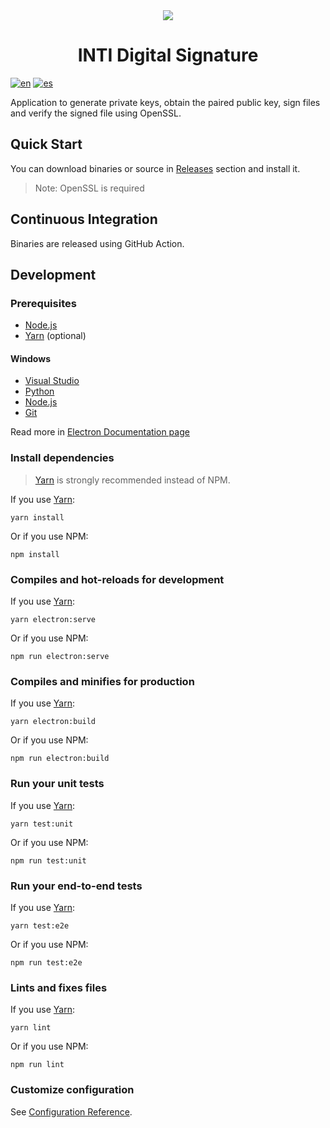 <div align="center">
  <img src="build/icon.ico">
  <h1>INTI Digital Signature</h1>
</div>

[![en](https://img.shields.io/badge/lang-en-red.svg)](README.md)
[![es](https://img.shields.io/badge/lang-es-yellow.svg)](README.es.md)

Application to generate private keys, obtain the paired public key, sign files and verify the signed file using OpenSSL.

## Quick Start

You can download binaries or source in [Releases](https://github.com/luvitale/inti-digital-signature/releases) section and install it.

> Note: OpenSSL is required

## Continuous Integration

Binaries are released using GitHub Action.

## Development

### Prerequisites

* [Node.js](https://nodejs.org/en/download/)
* [Yarn](https://yarnpkg.com/en/) (optional)

#### Windows

* [Visual Studio](https://www.visualstudio.com/vs/)
* [Python](https://pypi.org/project/pywin32/#files)
* [Node.js](https://nodejs.org/download/)
* [Git](https://git-scm.com/)

Read more in [Electron Documentation page](https://www.electronjs.org/docs/development/build-instructions-windows)

### Install dependencies

> [Yarn](http://yarnpkg.com/) is strongly recommended instead of NPM.

If you use [Yarn](https://yarnpkg.com/en/):

```
yarn install
```

Or if you use NPM:

```
npm install
```

### Compiles and hot-reloads for development

If you use [Yarn](https://yarnpkg.com/en/):

```
yarn electron:serve
```

Or if you use NPM:

```
npm run electron:serve
```

### Compiles and minifies for production

If you use [Yarn](https://yarnpkg.com/en/):

```
yarn electron:build
```

Or if you use NPM:

```
npm run electron:build
```

### Run your unit tests

If you use [Yarn](https://yarnpkg.com/en/):

```
yarn test:unit
```

Or if you use NPM:

```
npm run test:unit
```

### Run your end-to-end tests

If you use [Yarn](https://yarnpkg.com/en/):

```
yarn test:e2e
```

Or if you use NPM:

```
npm run test:e2e
```

### Lints and fixes files

If you use [Yarn](https://yarnpkg.com/en/):

```
yarn lint
```

Or if you use NPM:

```
npm run lint
```

### Customize configuration

See [Configuration Reference](https://cli.vuejs.org/config/).
